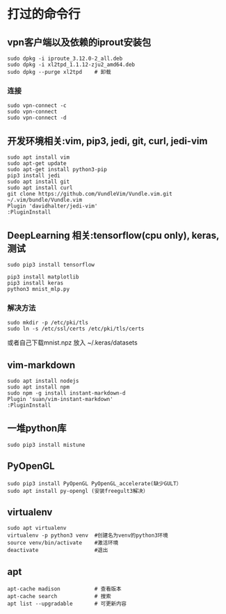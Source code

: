 # 打过的命令行

## vpn客户端以及依赖的iprout安装包

	sudo dpkg -i iproute_3.12.0-2_all.deb
	sudo dpkg -i xl2tpd_1.1.12-zju2_amd64.deb
	sudo dpkg --purge xl2tpd	# 卸载
### 连接	

	sudo vpn-connect -c
	sudo vpn-connect 
	sudo vpn-connect -d

## 开发环境相关:vim, pip3, jedi, git, curl, jedi-vim

	sudo apt install vim
	sudo apt-get update
	sudo apt-get install python3-pip
	pip3 install jedi
	sudo apt install git
	sudo apt install curl
	git clone https://github.com/VundleVim/Vundle.vim.git ~/.vim/bundle/Vundle.vim
	Plugin 'davidhalter/jedi-vim'
	:PluginInstall

## DeepLearning 相关:tensorflow(cpu only), keras, 测试

	sudo pip3 install tensorflow

	pip3 install matplotlib	
	pip3 install keras	
	python3 mnist_mlp.py

### 解决方法

	sudo mkdir -p /etc/pki/tls
	sudo ln -s /etc/ssl/certs /etc/pki/tls/certs
或者自己下载mnist.npz 放入 ~/.keras/datasets

## vim-markdown
	sudo apt install nodejs
	sudo apt install npm
	sudo npm -g install instant-markdown-d
	Plugin 'suan/vim-instant-markdown'	
	:PluginInstall

## 一堆python库
	
	sudo pip3 install mistune

## PyOpenGL

	sudo pip3 install PyOpenGL PyOpenGL_accelerate(缺少GULT）
	sudo apt install py-opengl (安装freegult3解决）

## virtualenv

	sudo apt virtualenv
	virtualenv -p python3 venv	#创建名为venv的python3环境
	source venv/bin/activate	#激活环境
	deactivate					#退出

	
## apt

    apt-cache madison           # 查看版本
    apt-cache search            # 搜索
    apt list --upgradable       # 可更新内容
